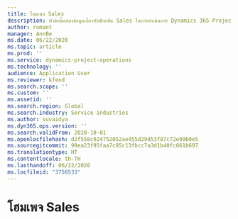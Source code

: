 ```yaml
---
title: โฮมเพจ Sales
description: หัวข้อนี้แสดงข้อมูลเกี่ยวกับฟังก์ชัน Sales ในการดำเนินการ Dynamics 365 Project
author: rumant
manager: AnnBe
ms.date: 06/22/2020
ms.topic: article
ms.prod: ''
ms.service: dynamics-project-operations
ms.technology: ''
audience: Application User
ms.reviewer: kfend
ms.search.scope: ''
ms.custom: ''
ms.assetid: ''
ms.search.region: Global
ms.search.industry: Service industries
ms.author: suvaidya
ms.dyn365.ops.version: ''
ms.search.validFrom: 2020-10-01
ms.openlocfilehash: d2f558c924752052ae455d29d53f87c72e99b0e5
ms.sourcegitcommit: 99ea23f95faa7c85c13fbcc7a3d1b40fc661b697
ms.translationtype: HT
ms.contentlocale: th-TH
ms.lasthandoff: 06/22/2020
ms.locfileid: "3756533"
---
```

# <a name="sales-home-page"></a>โฮมเพจ Sales
